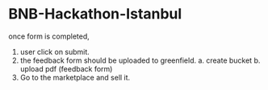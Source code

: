 # BNB-Hackathon-Istanbul
 
once form is completed,

1. user click on submit.
2. the feedback form should be uploaded to greenfield.
    a. create bucket
    b. upload pdf (feedback form)
3. Go to the marketplace and sell it.    
